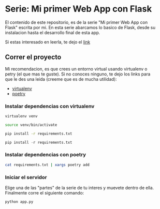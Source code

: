 # Serie: Mi primer Web App con Flask

El contenido de este repositorio, es de la serie "Mi primer Web App con Flask" escrita por mi.
En esta serie abarcamos lo basico de Flask, desde su instalacion hasta el desarrollo final de esta app.

Si estas interesado en leerla, te dejo el [link](https://dev.to/gareisdev/series/11860)

## Correr el proyecto

Mi recomendacion, es que crees un entorno virtual usando virtualenv o petry (el que mas te guste). Si no conoces ninguno, te dejo los links para que le des una leida (creeme que es de mucha utilidad):

+ [virtualenv](https://virtualenv.pypa.io/en/latest/)
+ [poetry](https://python-poetry.org/docs/)

### Instalar dependencias con virtualenv

```bash
virtualenv venv
```

```bash
source venv/bin/activate
```

```bash
pip install -r requirements.txt
```

```python
pip install -r requirements.txt
```

### Instalar dependencias con poetry

```bash
cat requirements.txt | xargs poetry add
```

### Iniciar el servidor

Elige una de las "partes" de la serie de tu interes y muevete dentro de ella.
Finalmente corre el siguiente comando:

```bash
python app.py
```

